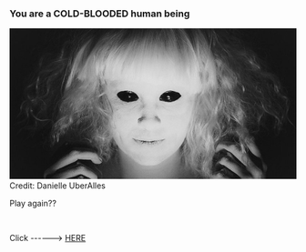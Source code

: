 ### You are a COLD-BLOODED human being

![evil person](../images/evilperson.jpg)   
Credit: Danielle UberAlles

Play again?? <pre>   </pre> Click ------>  [HERE](../home.md/)